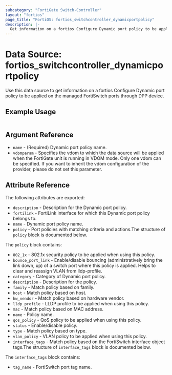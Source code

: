 ```yaml
---
subcategory: "FortiGate Switch-Controller"
layout: "fortios"
page_title: "FortiOS: fortios_switchcontroller_dynamicportpolicy"
description: |-
  Get information on a fortios Configure Dynamic port policy to be applied on the managed FortiSwitch ports through DPP device.
---
```


# Data Source: fortios_switchcontroller_dynamicportpolicy
Use this data source to get information on a fortios Configure Dynamic port policy to be applied on the managed FortiSwitch ports through DPP device.


## Example Usage

```hcl

```

## Argument Reference

* `name` - (Required) Dynamic port policy name.
* `vdomparam` - Specifies the vdom to which the data source will be applied when the FortiGate unit is running in VDOM mode. Only one vdom can be specified. If you want to inherit the vdom configuration of the provider, please do not set this parameter.

## Attribute Reference

The following attributes are exported:

* `description` - Description for the Dynamic port policy.
* `fortilink` - FortiLink interface for which this Dynamic port policy belongs to.
* `name` - Dynamic port policy name.
* `policy` - Port policies with matching criteria and actions.The structure of `policy` block is documented below.

The `policy` block contains:

* `802_1x` - 802.1x security policy to be applied when using this policy.
* `bounce_port_link` - Enable/disable bouncing (administratively bring the link down, up) of a switch port where this policy is applied. Helps to clear and reassign VLAN from lldp-profile.
* `category` - Category of Dynamic port policy.
* `description` - Description for the policy.
* `family` - Match policy based on family.
* `host` - Match policy based on host.
* `hw_vendor` - Match policy based on hardware vendor.
* `lldp_profile` - LLDP profile to be applied when using this policy.
* `mac` - Match policy based on MAC address.
* `name` - Policy name.
* `qos_policy` - QoS policy to be applied when using this policy.
* `status` - Enable/disable policy.
* `type` - Match policy based on type.
* `vlan_policy` - VLAN policy to be applied when using this policy.
* `interface_tags` - Match policy based on the FortiSwitch interface object tags.The structure of `interface_tags` block is documented below.

The `interface_tags` block contains:

* `tag_name` - FortiSwitch port tag name.
